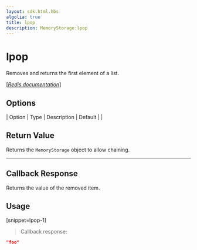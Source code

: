 ```yaml
---
layout: sdk.html.hbs
algolia: true
title: lpop
description: MemoryStorage:lpop
---
```


  

# lpop
Removes and returns the first element of a list.

[[_Redis documentation_]](https://redis.io/commands/lpop)


## Options

| Option | Type | Description | Default |
|
## Return Value

Returns the `MemoryStorage` object to allow chaining.

---

## Callback Response

Returns the value of the removed item.

## Usage

[snippet=lpop-1]
> Callback response:

```json
"foo"
```